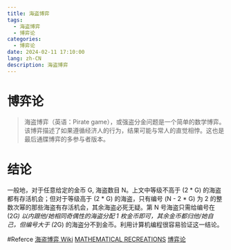 ```yaml
---
title: 海盗博弈
tags:
  - 海盗博弈
  - 博弈论
categories:
  - 博弈论
date: 2024-02-11 17:10:00
lang: zh-CN
description: 海盗博弈
---
```

# 博弈论
> 海盗博弈（英语：Pirate game），或强盗分金问题是一个简单的数学博弈。该博弈描述了如果遵循经济人的行为，结果可能与常人的直觉相悖。这也是最后通牒博弈的多参与者版本。

# 结论

一般地，对于任意给定的金币 G, 海盗数目 N。上文中等级不高于 (2 * G) 的海盗都有存活机会；但对于等级高于 (2 * G) 的海盗，只有编号 (N - 2 * G) 为 2 的整数次幂的那些海盗有存活机会，其余海盗必死无疑。第 N 号海盗只需给编号在 (2*G) 以内跟他/她相同奇偶性的海盗分配 1 枚金币即可，其余金币都归他/她自己，但编号大于 (2*G) 的海盗分不到金币。利用计算机编程很容易验证这一结论。

#Referce
[海盗博弈 Wiki](https://zh.wikipedia.org/wiki/%E6%B5%B7%E7%9B%97%E5%8D%9A%E5%BC%88)
[MATHEMATICAL RECREATIONS](https://omohundro.files.wordpress.com/2009/03/stewart99_a_puzzle_for_pirates.pdf)
[博弈论](https://zh.wikipedia.org/wiki/%E5%8D%9A%E5%BC%88%E8%AE%BA)